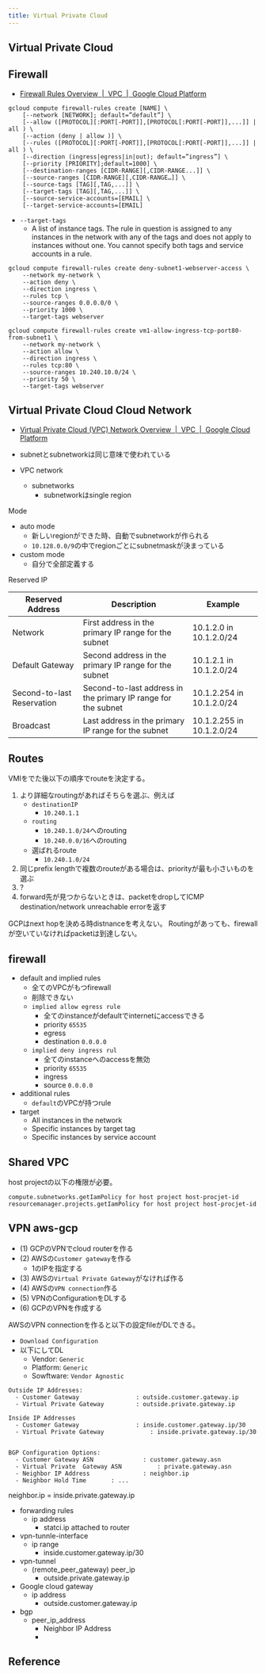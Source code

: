 ```yaml
---
title: Virtual Private Cloud
---
```


## Virtual Private Cloud


## Firewall
* [Firewall Rules Overview  |  VPC  |  Google Cloud Platform](https://cloud.google.com/vpc/docs/firewalls)


```
gcloud compute firewall-rules create [NAME] \
    [--network [NETWORK]; default=”default”] \
    [--allow ([PROTOCOL][:PORT[-PORT]],[PROTOCOL[:PORT[-PORT]],...]] | all ) \
    [--action (deny | allow )] \
    [--rules ([PROTOCOL][:PORT[-PORT]],[PROTOCOL[:PORT[-PORT]],...]] | all ) \
    [--direction (ingress|egress|in|out); default=”ingress”] \
    [--priority [PRIORITY];default=1000] \
    [--destination-ranges [CIDR-RANGE][,CIDR-RANGE...]] \
    [--source-ranges [CIDR-RANGE][,CIDR-RANGE…]] \
    [--source-tags [TAG][,TAG,...]] \
    [--target-tags [TAG][,TAG,...]] \
    [--source-service-accounts=[EMAIL] \
    [--target-service-accounts=[EMAIL]
```

* `--target-tags`
    * A list of instance tags. The rule in question is assigned to any instances in the network with any of the tags and does not apply to instances without one. You cannot specify both tags and service accounts in a rule.


```
gcloud compute firewall-rules create deny-subnet1-webserver-access \
    --network my-network \
    --action deny \
    --direction ingress \
    --rules tcp \
    --source-ranges 0.0.0.0/0 \
    --priority 1000 \
    --target-tags webserver
```

```
gcloud compute firewall-rules create vm1-allow-ingress-tcp-port80-from-subnet1 \
    --network my-network \
    --action allow \
    --direction ingress \
    --rules tcp:80 \
    --source-ranges 10.240.10.0/24 \
    --priority 50 \
    --target-tags webserver
```

## Virtual Private Cloud Cloud Network
* [Virtual Private Cloud (VPC) Network Overview  |  VPC  |  Google Cloud Platform](https://cloud.google.com/vpc/docs/vpc)

* subnetとsubnetworkは同じ意味で使われている
* VPC network
    * subnetworks
        * subnetworkはsingle region

Mode

* auto mode
    * 新しいregionができた時、自動でsubnetworkが作られる
    * `10.128.0.0/9`の中でregionごとにsubnetmaskが決まっている
* custom mode
    * 自分で全部定義する

Reserved IP

| Reserved Address           | Description                                                   | Example                   |
|----------------------------|---------------------------------------------------------------|---------------------------|
| Network                    | First address in the primary IP range for the subnet          | 10.1.2.0 in 10.1.2.0/24   |
| Default Gateway            | Second address in the primary IP range for the subnet         | 10.1.2.1 in 10.1.2.0/24   |
| Second-to-last Reservation | Second-to-last address in the primary IP range for the subnet | 10.1.2.254 in 10.1.2.0/24 |
| Broadcast                  | Last address in the primary IP range for the subnet           | 10.1.2.255 in 10.1.2.0/24 |

## Routes
VMIをでた後以下の順序でrouteを決定する。

1. より詳細なroutingがあればそちらを選ぶ、例えば
    * `destinationIP`
        * `10.240.1.1`
    * `routing`
        * `10.240.1.0/24`へのrouting
        * `10.240.0.0/16`へのrouting
    * 選ばれるroute
        * `10.240.1.0/24`
2. 同じprefix lengthで複数のrouteがある場合は、priorityが最も小さいものを選ぶ
3. ?
4. forward先が見つからないときは、packetをdropしてICMP destination/network unreachable errorを返す

GCPはnext hopを決める時distnanceを考えない。
Routingがあっても、firewallが空いていなければpacketは到達しない。


## firewall

* default and implied rules
    * 全てのVPCがもつfirewall
    * 削除できない
    * `implied allow egress rule`
        * 全てのinstanceがdefaultでinternetにaccessできる
        * priority `65535`
        * egress
        * destination `0.0.0.0`
    * `implied deny ingress rul`
        * 全てのinstanceへのaccessを無効
        * priority `65535`
        * ingress
        * source `0.0.0.0`
* additional rules
    * `default`のVPCが持つrule
* target
    * All instances in the network
    * Specific instances by target tag
    * Specific instances by service account



## Shared VPC
host projectの以下の権限が必要。

```
compute.subnetworks.getIamPolicy for host project host-procjet-id
resourcemanager.projects.getIamPolicy for host project host-procjet-id
```


## VPN aws-gcp
* (1) GCPのVPNでcloud routerを作る
* (2) AWSの`Customer gateway`を作る
    * 1のIPを指定する
* (3) AWSの`Virtual Private Gateway`がなければ作る
* (4) AWSの`VPN connection`作る
* (5) VPNのConfigurationをDLする
* (6) GCPのVPNを作成する

AWSのVPN connectionを作ると以下の設定fileがDLできる。

* `Download Configuration`
* 以下にしてDL
    * Vendor: `Generic`
    * Platform: `Generic`
    * Sowftware: `Vendor Agnostic`

```
Outside IP Addresses:
  - Customer Gateway 		        : outside.customer.gateway.ip
  - Virtual Private Gateway	        : outside.private.gateway.ip
		
Inside IP Addresses
  - Customer Gateway         		: inside.customer.gateway.ip/30
  - Virtual Private Gateway             : inside.private.gateway.ip/30


BGP Configuration Options:
  - Customer Gateway ASN	          : customer.gateway.asn
  - Virtual Private  Gateway ASN          : private.gateway.asn
  - Neighbor IP Address     		  : neighbor.ip
  - Neighbor Hold Time       : ...
```

neighbor.ip = inside.private.gateway.ip


* forwarding rules
    * ip address
        * statci.ip attached to router
* vpn-tunnle-interface
    * ip range
        * inside.customer.gateway.ip/30
* vpn-tunnel 
    * (remote_peer_gateway) peer_ip
        * outside.private.gateway.ip
* Google cloud gateway
    * ip address
        * outside.customer.gateway.ip
* bgp
    * peer_ip_address
        * Neighbor IP Address
        * 


## Reference
